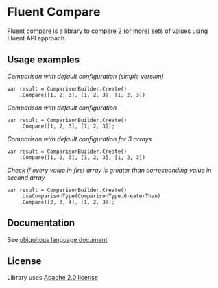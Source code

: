 # Fluent Compare

Fluent compare is a library to compare 2 (or more) sets of values using Fluent API approach.

## Usage examples

*Comparison with default configuration (simple version)*
```
var result = ComparisonBuilder.Create()
    .Compare([1, 2, 3], [1, 2, 3], [1, 2, 3])
```

*Comparison with default configuration*
```
var result = ComparisonBuilder.Create()
    .Compare([1, 2, 3], [1, 2, 3]);
```

*Comparison with default configuration for 3 arrays*
```
var result = ComparisonBuilder.Create()
    .Compare([1, 2, 3], [1, 2, 3], [1, 2, 3])
```

*Check if every value in first array is greater than corresponding value in second array*
```
var result = ComparisonBuilder.Create()
    .UseComparisonType(ComparisonType.GreaterThan)
    .Compare([2, 3, 4], [1, 2, 3]);
```

## Documentation

See [ubiquitous language document](./docs/UbiquitousLanguage.md)

## License

Library uses [Apache 2.0 license](./LICENSE)